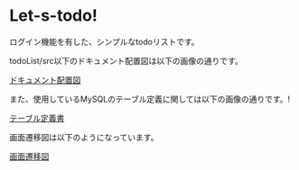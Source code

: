 # Let-s-todo!

ログイン機能を有した、シンプルなtodoリストです。

todoList/src以下のドキュメント配置図は以下の画像の通りです。

[ドキュメント配置図](https://user-images.githubusercontent.com/102839164/191650869-dbe675e6-a82e-408c-b51b-f352a5e3603f.png)

また、使用しているMySQLのテーブル定義に関しては以下の画像の通りです。!

[テーブル定義書](https://user-images.githubusercontent.com/102839164/191651625-45d2c1c8-f94e-4ec9-96ca-4e0e51192400.png)

画面遷移図は以下のようになっています。

[画面遷移図](https://user-images.githubusercontent.com/102839164/191651731-5bebdcf7-06c7-471d-968f-ee41d474f0ee.png)
